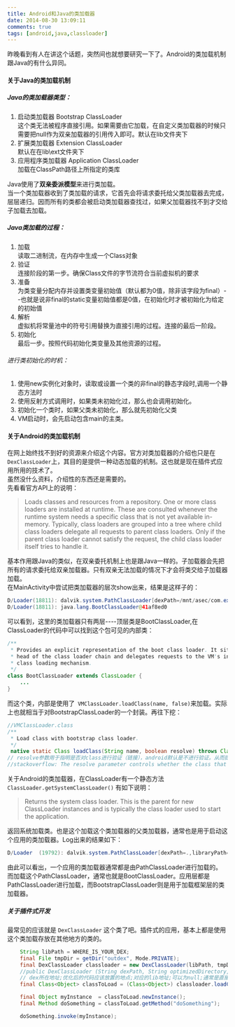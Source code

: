 ```yaml
---
title: Android和Java的类加载器
date: 2014-08-30 13:09:11
comments: true
tags: [android,java,classloader]
---
```


昨晚看到有人在讲这个话题，突然间也就想要研究一下了。Android的类加载机制跟Java的有什么异同。

<!--more-->
#### 关于Java的类加载机制
##### Java的类加载器类型：
1. 启动类加载器 Bootstrap ClassLoader  
	这个类无法被程序直接引用。如果需要由它加载，在自定义类加载器的时候只需要把null作为双亲加载器的引用传入即可。默认在lib文件夹下
2. 扩展类加载器 Extension ClassLoader  
	默认在在lib\ext文件夹下
3. 应用程序类加载器 Application ClassLoader  
	加载在ClassPath路径上所指定的类库


Java使用了**双亲委派模型**来进行类加载。  
当一个类加载器收到了类加载的请求，它首先会将请求委托给父类加载器去完成，层层递归。因而所有的类都会被启动类加载器查找过，如果父加载器找不到才交给子加载去加载。

##### Java类加载的过程：
1. 加载  
	读取二进制流，在内存中生成一个Class对象
2. 验证  
	连接阶段的第一步。确保Class文件的字节流符合当前虚拟机的要求
3. 准备  
	为类变量分配内存并设置类变量初始值（默认都为0值，除非该字段为final）--也就是说非final的static变量初始值都是0值，在初始化时才被初始化为给定的初始值
4. 解析  
	虚拟机将常量池中的符号引用替换为直接引用的过程。连接的最后一阶段。
5. 初始化  
	最后一步。按照代码初始化类变量及其他资源的过程。


###### 进行类初始化的时机：
1. 使用new实例化对象时，读取或设置一个类的非final的静态字段时,调用一个静态方法时
2. 使用反射方式调用时，如果类未初始化过，那么也会调用初始化。
3. 初始化一个类时，如果父类未初始化，那么就先初始化父类
4. VM启动时，会先启动包含main的主类。

#### 关于Android的类加载机制
在网上始终找不到好的资源来介绍这个内容。官方对类加载器的介绍也只是在 `DexClassLoader`上，其目的是提供一种动态加载的机制。这也就是现在插件式应用所用的技术了。  
虽然没什么资料，介绍性的东西还是需要的。  
先看看官方API上的说明：
>Loads classes and resources from a repository. One or more class loaders are installed at runtime. These are consulted whenever the runtime system needs a specific class that is not yet available in-memory. Typically, class loaders are grouped into a tree where child class loaders delegate all requests to parent class loaders. Only if the parent class loader cannot satisfy the request, the child class loader itself tries to handle it.

基本作用跟Java的类似，在双亲委托机制上也是跟Java一样的。子加载器会先把所有的请求委托给双亲加载器。只有双亲无法加载的情况下才会将类交给子加载器加载。  
在MainActivity中尝试把类加载器的层次show出来，结果是这样子的：
```java
D/Loader(18811): dalvik.system.PathClassLoader[dexPath=/mnt/asec/com.example.parcelablepro-1/pkg.apk,libraryPath=/mnt/asec/com.example.parcelablepro-1/lib]
D/Loader(18811): java.lang.BootClassLoader@41af8ed0
```
可以看到，这里的类加载器只有两层----顶层类是BootClassLoader,在ClassLoader的代码中可以找到这个包可见的内部类：
```java
/**
 * Provides an explicit representation of the boot class loader. It sits at the
 * head of the class loader chain and delegates requests to the VM's internal
 * class loading mechanism.
 */
class BootClassLoader extends ClassLoader {
	...
}
```
而这个类，内部是使用了` VMClassLoader.loadClass(name, false)`来加载。实际上也就相当于对BootstrapClassLoader的一个封装。再往下挖：
```java
//VMClassLoader.class
/**
 * Load class with bootstrap class loader.
 */
 native static Class loadClass(String name, boolean resolve) throws ClassNotFoundException;
// resolve参数用于指明是否对class进行验证（链接），android默认是不进行验证。从而提高加载速度
//stackoverflow: The resolve parameter controls whether the class that's loaded is linked or not.linked见Java类加载过程
```
关于Android的类加载器，在ClassLoader有一个静态方法`ClassLoader.getSystemClassLoader()` 有如下说明：
>Returns the system class loader. This is the parent for new ClassLoader instances and is typically the class loader used to start the application.

返回系统加载类。也是这个加载这个类加载器的父类加载器，通常也是用于启动这个应用的类加载器。Log出来的结果如下：
```java
D/Loader  (19792): dalvik.system.PathClassLoader[dexPath=.,libraryPath=null]
```
由此可以看出，一个应用的类加载器通常都是由PathClassLoader进行加载的。而加载这个PathClassLoader，通常也就是BootClassLoader。应用层都是PathClassLoader进行加载，而BootstrapClassLoader则是用于加载框架层的类加载器。
##### 关于插件式开发
最常见的应该就是 `DexClassLoader` 这个类了吧。插件式的应用，基本上都是使用这个类加载存放在其他地方的类的。
```java
	String libPath = WHERE_IS_YOUR_DEX;
	final File tmpDir = getDir("outdex", Mode.PRIVATE);
	final DexClassLoader classloader = new DexClassLoader(libPath, tmpDir.getAbsolutePath(), null, this.getClass().getClassLoader());
	//public DexClassLoader (String dexPath, String optimizedDirectory, String libraryPath, ClassLoader parent)
	// dex所在地址;优化后的代码应该放置的地点;对应的lib地址;可以为null;通常是直接this.getClass().getClassLoader())
    final Class<Object> classToLoad = (Class<Object>) classloader.loadClass("org.shlublu.android.sandbox.MyClass");

    final Object myInstance  = classToLoad.newInstance();
    final Method doSomething = classToLoad.getMethod("doSomething");

    doSomething.invoke(myInstance);
```

[bootclassloader]: https://android.googlesource.com/toolchain/gcc/+/refs/heads/master/gcc-4.3.1/libjava/gnu/gcj/runtime/BootClassLoader.java